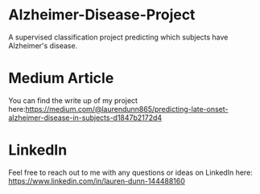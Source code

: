 # Alzheimer-Disease-Project
A supervised classification project predicting which subjects have Alzheimer's disease.

# Medium Article
You can find the write up of my project here:https://medium.com/@laurendunn865/predicting-late-onset-alzheimer-disease-in-subjects-d1847b2172d4

# LinkedIn
Feel free to reach out to me with any questions or ideas on LinkedIn here: https://www.linkedin.com/in/lauren-dunn-144488160
